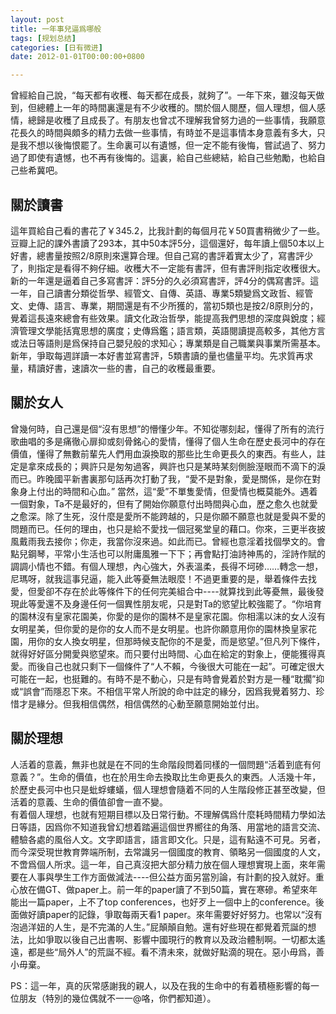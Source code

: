 ```yaml
---
layout: post
title: 一年事兒逼爲哪般
tags: [规划总结]
categories: [日有微进]
date: 2012-01-01T00:00:00+0800

---
```




曾經給自己說，“每天都有收穫、每天都在成長，就夠了”。一年下來，雖沒每天做到，但總體上一年的時間裏還是有不少收穫的。關於個人閱歷，個人理想，個人感情，總歸是收穫了且成長了。有朋友也曾忒不理解我曾努力過的一些事情，我願意花長久的時間與頗多的精力去做一些事情，有時並不是這事情本身意義有多大，只是我不想以後悔恨罷了。生命裏可以有遺憾，但一定不能有後悔，嘗試過了、努力過了即使有遺憾，也不再有後悔的。這裏，給自己些總結，給自己些勉勵，也給自己些希冀吧。


## **關於讀書**

這年買給自己看的書花了￥345.2，比我計劃的每個月花￥50買書稍微少了一些。豆瓣上記的課外書讀了293本，其中50本評5分，這個還好，每年讀上個50本以上好書，總書量按照2/8原則來還算合理。但自己寫的書評着實太少了，寫書評少了，則指定是看得不夠仔細。收穫大不一定能有書評，但有書評則指定收穫很大。新的一年還是逼着自己多寫書評：評5分的久必須寫書評，評4分的偶寫書評。這一年，自己讀書分類從哲學、經管文、自傳、英語、專業5類變爲文政哲、經管文、史傳、語言、專業，期間還是有不少所獲的，當初5類也是按2/8原則分的，覺着這長遠來總會有些效果。讀文化政治哲學，能提高我們思想的深度與銳度；經濟管理文學能括寬思想的廣度；史傳爲鑑；語言類，英語閱讀提高較多，其他方言或法日等語則是爲保持自己嬰兒般的求知心；專業類是自己職業與事業所需基本。新年，爭取每週詳讀一本好書並寫書評，5類書讀的量也儘量平均。先求質再求量，精讀好書，速讀次一些的書，自己的收穫最重要。


## **關於女人**

曾幾何時，自己還是個“沒有思想”的懵懂少年。不知從哪刻起，懂得了所有的流行歌曲唱的多是痛徹心扉抑或刻骨銘心的愛情，懂得了個人生命在歷史長河中的存在價值，懂得了無數前輩先人們用血淚換取的那些比生命更長久的東西。有些人，註定是拿來成長的；興許只是匆匆過客，興許也只是某時某刻側臉溼眼而不滴下的淚而已。昨晚國平新書裏那句話再次打動了我，“愛不是對象，愛是關係，是你在對象身上付出的時間和心血。” 當然，這“愛”不單隻愛情，但愛情也概莫能外。遇着一個對象，Ta不是最好的，但有了開始你願意付出時間與心血，歷之愈久也就愛之愈深。除了生死，沒什麼是愛所不能跨越的，只是你願不願意也就是愛與不愛的問題而已。任何的理由，也只是給不愛找一個冠冕堂皇的藉口。你來，三更半夜披風戴雨我去接你；你走，我當你沒來過。如此而已。曾經也意淫着找個學文的。會點兒鋼琴，平常小生活也可以附庸風雅一下下；再會點打油詩神馬的，淫詩作賦的調調小情也不錯。有個人理想，內心強大，外表溫柔，長得不坷碜……轉念一想，尼瑪呀，就我這事兒逼，能入此等憂無法眼麼！不過更重要的是，舉着條件去找愛，但愛卻不存在於此等條件下的任何完美組合中----就算找到此等憂無，最後發現此等愛還不及身邊任何一個異性朋友呢，只是對Ta的慾望比較強罷了。“你培育的園林沒有皇家花園美，你愛的是你的園林不是皇家花園。你相濡以沫的女人沒有女明星美，但你愛的是你的女人而不是女明星。也許你願意用你的園林換皇家花園，用你的女人換女明星，但那時候支配你的不是愛，而是慾望。”但凡列下條件，就得好好區分開愛與慾望來。而只要付出時間、心血在給定的對象上，便能獲得真愛。而後自己也就只剩下一個條件了“人不賴，今後很大可能在一起”。可確定很大可能在一起，也挺難的。有時不是不動心，只是有時會覺着於對方是一種“耽擱”抑或“誤會”而隱忍下來。不相信平常人所說的命中註定的緣分，因爲我覺着努力、珍惜才是緣分。但我相信偶然，相信偶然的心動至願意開始並付出。


## **關於理想**

人活着的意義，無非也就是在不同的生命階段問着同樣的一個問題“活着到底有何意義？”。生命的價值，也在於用生命去換取比生命更長久的東西。人活幾十年，於歷史長河中也只是蚍蜉螻蟻，個人理想會隨着不同的人生階段修正甚至改變，但活着的意義、生命的價值卻會一直不變。  
有着個人理想，也就有短期目標以及日常行動。不理解偶爲什麼耗時間精力學如法日等語，因爲你不知道我曾幻想着踏遍這個世界嚮往的角落、用當地的語言交流、體驗各處的風俗人文。文字即語言，語言即文化。只是，這有點遠不可見。另者，而今深受現世教育弊端所制，去常識另一個國度的教育、領略另一個國度的人文，不啻爲個人所求。這一年，自己真沒把大部分精力放在個人理想實現上面，來年需要在人事與學生工作方面做減法----但公益方面另當別論，有計劃的投入就好。重心放在備GT、做paper上。前一年的paper讀了不到50篇，實在寒磣。希望來年能出一篇paper，上不了top conferences，也好歹上一個中上的conference。後面做好讀paper的記錄，爭取每兩天看1 paper。來年需要好好努力。也常以“沒有泡過洋妞的人生，是不完滿的人生。”屁顛顛自勉。還有好些現在都覺着荒誕的想法，比如爭取以後自己出書啊、影響中國現行的教育以及政治體制啊。一切都太遙遠，都是些“局外人”的荒誕不經。看不清未來，就做好點滴的現在。惡小毋爲，善小毋棄。  

PS：這一年，真的灰常感謝我的親人，以及在我的生命中的有着積極影響的每一位朋友（特別的幾位偶就不一一@咯，你們都知道）。